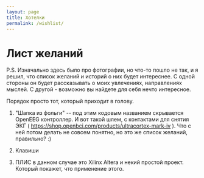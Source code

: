 ```yaml
---
layout: page
title: Хотелки
permalink: /wishlist/
---
```

# Лист желаний

P.S. Изначально здесь было про фотографии, но что-то пошло не так, и я решил, что список желаний и историй о них будет интереснее.
С одной стороны он будет рассказывать о моих увлечениях, направлениях мыслей.
С другой - возможно вы найдете для себя нечто интересное.

Порядок просто тот, который приходит в голову.

1. "Шапка из фольги" -- под этим кодовым названием скрывается OpenEEG контроллер. И вот такой шлем, с контактами для снятия ЭКГ ( https://shop.openbci.com/products/ultracortex-mark-iv ). Что с ней потом делать не совсем понятно, но это же список желаний, правильно? :)

2. Клавиши

3. ПЛИС в данном случае это Xilinx Altera и некий простой проект. Который покажет, что применение этого.
